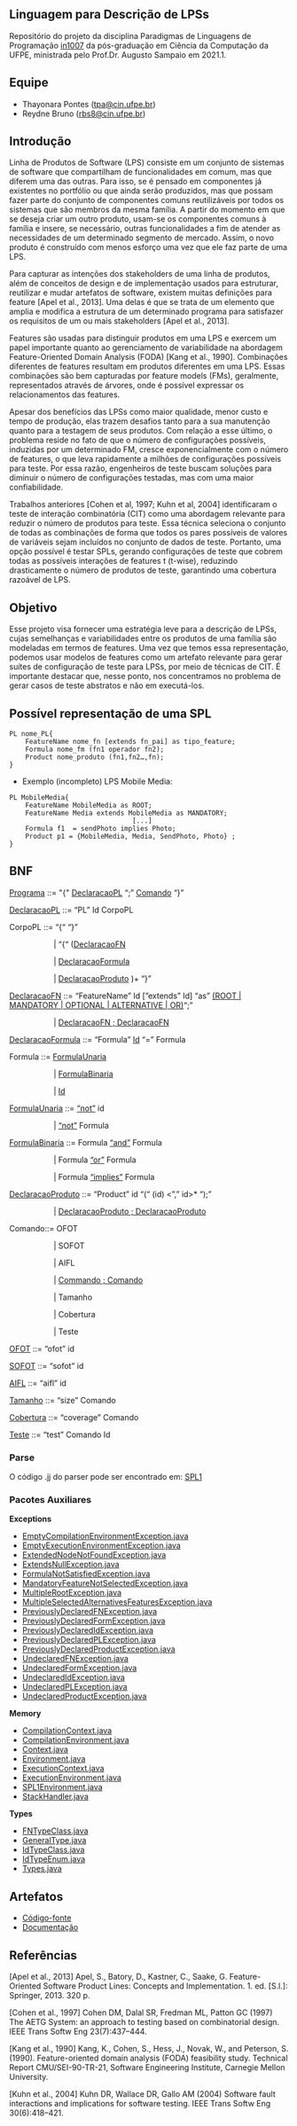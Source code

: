 ## Linguagem para Descrição de LPSs

Repositório do projeto da disciplina Paradigmas de Linguagens de Programação [in1007](https://www.cin.ufpe.br/~in1007/) da pós-graduação em Ciência da Computação da UFPE, ministrada pelo Prof.Dr. Augusto Sampaio em 2021.1.

## Equipe
- Thayonara Pontes (tpa@cin.ufpe.br) 
- Reydne Bruno (rbs8@cin.ufpe.br)

## Introdução

Linha de Produtos de Software (LPS) consiste em um conjunto de sistemas de software que compartilham de funcionalidades em comum, mas que diferem uma das outras. Para isso, se é pensado em componentes já existentes no portfólio ou que ainda serão produzidos, mas que possam fazer parte do conjunto de componentes comuns reutilizáveis por todos os sistemas que são membros da mesma família. A partir do momento em que se deseja criar um outro produto, usam-se os componentes comuns à família e insere, se necessário, outras funcionalidades a fim de atender as necessidades de um determinado segmento de mercado. Assim, o novo produto é construído com menos esforço uma vez que ele faz parte de uma LPS.

Para capturar as intenções dos stakeholders de uma linha de produtos, além de conceitos de design e de implementação usados para estruturar, reutilizar e mudar artefatos de software, existem muitas definições para feature [Apel et al., 2013]. Uma delas é que se trata de um elemento que amplia e modifica a estrutura de um determinado programa para satisfazer os requisitos de um ou mais stakeholders [Apel et al., 2013].

Features são usadas para distinguir produtos em uma LPS e exercem um papel importante quanto ao gerenciamento de variabilidade na abordagem Feature-Oriented Domain Analysis
(FODA) [Kang et al., 1990]. Combinações diferentes de features resultam em produtos diferentes em uma LPS. Essas combinações são bem capturadas por feature models (FMs), geralmente, representados através de árvores, onde é possível expressar os relacionamentos das features.

Apesar dos benefícios das LPSs como maior qualidade, menor custo e tempo de produção, elas trazem desafios tanto para a sua manutenção quanto para a testagem de seus produtos. Com relação a esse último, o problema reside no fato de que o  número de configurações possíveis, induzidas por um determinado FM, cresce exponencialmente com o número de features, o que leva rapidamente a milhões de configurações possíveis para teste. Por essa razão, engenheiros de teste buscam soluções para diminuir o número de configurações testadas, mas com uma maior confiabilidade. 

Trabalhos anteriores [Cohen et al, 1997; Kuhn et al, 2004] identificaram o teste de interação combinatória (CIT) como uma abordagem relevante para reduzir o número de produtos para teste. Essa técnica seleciona o conjunto de todas as combinações de forma que todos os pares possíveis de valores de variáveis ​​sejam incluídos no conjunto de dados de teste. Portanto, uma opção possível é testar SPLs, gerando configurações de teste que cobrem todas as possíveis interações de features t (t-wise), reduzindo drasticamente o número de produtos de teste, garantindo uma cobertura razoável de LPS.

## Objetivo

Esse projeto visa fornecer uma estratégia leve para a descrição de LPSs, cujas semelhanças e variabilidades entre os produtos de uma família são modeladas em termos de features. Uma vez que temos essa representação, podemos usar modelos de features como um artefato relevante para gerar suítes de configuração de teste para LPSs, por meio de técnicas de CIT. É importante destacar que, nesse ponto, nos concentramos no problema de gerar casos de teste abstratos e não em executá-los.

## Possível representação de uma SPL

```
PL nome_PL{
	FeatureName nome_fn [extends fn_pai] as tipo_feature;
	Formula nome_fm (fn1 operador fn2);
	Product nome_produto (fn1,fn2…,fn);
}
```

- Exemplo (incompleto) LPS Mobile Media:
```
PL MobileMedia{
	FeatureName MobileMedia as ROOT;
	FeatureName Media extends MobileMedia as MANDATORY;
						       [...]
	Formula f1  = sendPhoto implies Photo;
	Product p1 = {MobileMedia, Media, SendPhoto, Photo} ;
} 
```

## BNF
[Programa](https://github.com/Thayonara/plp2021_project/blob/master/src/program/Program.java) ::= "{" [DeclaracaoPL](https://github.com/Thayonara/plp2021_project/blob/master/src/declarations/PLDeclaration.java)  “;”  [Comando](https://github.com/Thayonara/plp2021_project/blob/master/src/command/Command.java) “}”

[DeclaracaoPL](https://github.com/Thayonara/plp2021_project/blob/master/src/declarations/PLDeclaration.java) ::= “PL” Id CorpoPL

CorpoPL ::= “{“ “}”	      
<p style="margin-left:60.0pt">
	| “{“ (<a href="https://github.com/Thayonara/plp2021_project/blob/master/src/declarations/FeatureNameDeclaration.java">DeclaracaoFN</a>
</p>

<p style="margin-left:60.0pt">
 	| <a href="https://github.com/Thayonara/plp2021_project/blob/master/src/declarations/FormDeclaration.java">DeclaracaoFormula</a>
</p>

<p style="margin-left:60.0pt">
	| <a href="https://github.com/Thayonara/plp2021_project/blob/master/src/declarations/ProductDeclaration.java">DeclaracaoProduto</a> )+ “}” 
</p>	

	      
[DeclaracaoFN](https://github.com/Thayonara/plp2021_project/blob/master/src/declarations/FeatureNameDeclaration.java) ::= “FeatureName” Id [”extends” Id] “as”
[(ROOT 
| MANDATORY
| OPTIONAL
| ALTERNATIVE 
| OR)](https://github.com/Thayonara/plp2021_project/blob/master/src/types/FNTypeClass.java)“;”

		
<p style="margin-left:60.0pt">
	| <a href="https://github.com/Thayonara/plp2021_project/blob/master/src/declarations/FeatureNameDeclarationList.java">DeclaracaoFN ; DeclaracaoFN</a>
</p>


[DeclaracaoFormula](https://github.com/Thayonara/plp2021_project/blob/master/src/declarations/FormDeclaration.java) ::= “Formula” [Id](https://github.com/Thayonara/plp2021_project/blob/master/src/declarations/Id.java) “=” Formula

Formula ::= [FormulaUnaria](https://github.com/Thayonara/plp2021_project/blob/master/src/formulas/UnaryFormula.java) 
<p style="margin-left:60.0pt">
| <a href="https://github.com/Thayonara/plp2021_project/blob/master/src/formulas/BinaryFormula.java">FormulaBinaria</a> 
</p>
<p style="margin-left:60.0pt">		
| <a href="https://github.com/Thayonara/plp2021_project/blob/master/src/declarations/Id.java">Id</a>
</p>
		
[FormulaUnaria](https://github.com/Thayonara/plp2021_project/blob/master/src/formulas/UnaryFormula.java) ::= [“not”](https://github.com/Thayonara/plp2021_project/blob/master/src/formulas/NotForm.java) id 
<p style="margin-left:60.0pt">	
	| <a href="https://github.com/Thayonara/plp2021_project/blob/master/src/formulas/NotForm.java">“not”</a> Formula
</p>	

[FormulaBinaria](https://github.com/Thayonara/plp2021_project/blob/master/src/formulas/BinaryFormula.java) ::= Formula [“and”](https://github.com/Thayonara/plp2021_project/blob/master/src/formulas/AndForm.java) Formula 
<p style="margin-left:60.0pt">
	| Formula <a href="https://github.com/Thayonara/plp2021_project/blob/master/src/formulas/OrForm.java">“or”</a> Formula
</p>
<p style="margin-left:60.0pt">
	| Formula <a href="https://github.com/Thayonara/plp2021_project/blob/master/src/formulas/ImpliesForm.java">“implies”</a> Formula
</p>


[DeclaracaoProduto](https://github.com/Thayonara/plp2021_project/blob/master/src/declarations/ProductDeclaration.java) ::= “Product” id “(“ (id) <”,” id>* “);”
<p style="margin-left:60.0pt">
| <a href="https://github.com/Thayonara/plp2021_project/blob/master/src/declarations/ProductDeclarationList.java">DeclaracaoProduto ; DeclaracaoProduto</a>
</p>

Comando::= OFOT 
<p style="margin-left:60.0pt">
| SOFOT 
</p>
<p style="margin-left:60.0pt">
| AIFL 
</p>
<p style="margin-left:60.0pt">
	| <a href="https://github.com/Thayonara/plp2021_project/blob/master/src/command/Composition.java">Commando ; Comando</a>
</p>
<p style="margin-left:60.0pt">
| Tamanho
</p>
<p style="margin-left:60.0pt">
| Cobertura 
</p>
<p style="margin-left:60.0pt">
| Teste 
</p>


[OFOT](https://github.com/Thayonara/plp2021_project/blob/master/src/command/Ofot.java) ::= “ofot” id 

[SOFOT](https://github.com/Thayonara/plp2021_project/blob/master/src/command/Sofot.java) ::= “sofot” id 

[AIFL](https://github.com/Thayonara/plp2021_project/blob/master/src/command/AIFL.java) ::= “aifl” id 

[Tamanho](https://github.com/Thayonara/plp2021_project/blob/master/src/command/Size.java) ::= “size” Comando

[Cobertura](https://github.com/Thayonara/plp2021_project/blob/master/src/command/Coverage.java) ::= “coverage” Comando

[Teste](https://github.com/Thayonara/plp2021_project/blob/master/src/command/Test.java) ::= “test” Comando Id

### Parse
O código .jj do parser pode ser encontrado em: [SPL1](https://github.com/Thayonara/plp2021_project/blob/master/src/parser/SPL1.jj)

### Pacotes Auxiliares
**Exceptions**
- [EmptyCompilationEnvironmentException.java](https://github.com/Thayonara/plp2021_project/blob/master/src/exceptions/EmptyCompilationEnvironmentException.java)
- [EmptyExecutionEnvironmentException.java](https://github.com/Thayonara/plp2021_project/blob/master/src/exceptions/EmptyExecutionEnvironmentException.java)
- [ExtendedNodeNotFoundException.java](https://github.com/Thayonara/plp2021_project/blob/master/src/exceptions/ExtendedNodeNotFoundException.java)
- [ExtendsNullException.java](https://github.com/Thayonara/plp2021_project/blob/master/src/exceptions/ExtendsNullException.java)
- [FormulaNotSatisfiedException.java](https://github.com/Thayonara/plp2021_project/blob/master/src/exceptions/FormulaNotSatisfiedException.java)
- [MandatoryFeatureNotSelectedException.java](https://github.com/Thayonara/plp2021_project/blob/master/src/exceptions/MandatoryFeatureNotSelectedException.java)
- [MultipleRootException.java](https://github.com/Thayonara/plp2021_project/blob/master/src/exceptions/MultipleRootException.java)
- [MultipleSelectedAlternativesFeaturesException.java](https://github.com/Thayonara/plp2021_project/blob/master/src/exceptions/MultipleSelectedAlternativesFeaturesException.java)
- [PreviouslyDeclaredFNException.java](https://github.com/Thayonara/plp2021_project/blob/master/src/exceptions/PreviouslyDeclaredFNException.java)
- [PreviouslyDeclaredFormException.java](https://github.com/Thayonara/plp2021_project/blob/master/src/exceptions/PreviouslyDeclaredFormException.java)
- [PreviouslyDeclaredIdException.java](https://github.com/Thayonara/plp2021_project/blob/master/src/exceptions/PreviouslyDeclaredIdException.java)
- [PreviouslyDeclaredPLException.java](https://github.com/Thayonara/plp2021_project/blob/master/src/exceptions/PreviouslyDeclaredPLException.java)
- [PreviouslyDeclaredProductException.java](https://github.com/Thayonara/plp2021_project/blob/master/src/exceptions/PreviouslyDeclaredProductException.java)
- [UndeclaredFNException.java](https://github.com/Thayonara/plp2021_project/blob/master/src/exceptions/UndeclaredFNException.java)
- [UndeclaredFormException.java](https://github.com/Thayonara/plp2021_project/blob/master/src/exceptions/UndeclaredFormException.java)
- [UndeclaredIdException.java](https://github.com/Thayonara/plp2021_project/blob/master/src/exceptions/UndeclaredIdException.java)
- [UndeclaredPLException.java](https://github.com/Thayonara/plp2021_project/blob/master/src/exceptions/UndeclaredPLException.java)
- [UndeclaredProductException.java](https://github.com/Thayonara/plp2021_project/blob/master/src/exceptions/UndeclaredProductException.java)

**Memory**
- [CompilationContext.java](https://github.com/Thayonara/plp2021_project/blob/master/src/memory/CompilationContext.java)
- [CompilationEnvironment.java](https://github.com/Thayonara/plp2021_project/blob/master/src/memory/CompilationEnvironment.java)
- [Context.java](https://github.com/Thayonara/plp2021_project/blob/master/src/memory/Context.java)
- [Environment.java](https://github.com/Thayonara/plp2021_project/blob/master/src/memory/Environment.java)
- [ExecutionContext.java](https://github.com/Thayonara/plp2021_project/blob/master/src/memory/ExecutionContext.java)
- [ExecutionEnvironment.java](https://github.com/Thayonara/plp2021_project/blob/master/src/memory/ExecutionEnvironment.java)
- [SPL1Environment.java](https://github.com/Thayonara/plp2021_project/blob/master/src/memory/SPL1Environment.java)
- [StackHandler.java](https://github.com/Thayonara/plp2021_project/blob/master/src/memory/StackHandler.java)

**Types**
- [FNTypeClass.java](https://github.com/Thayonara/plp2021_project/blob/master/src/types/FNTypeClass.java)
- [GeneralType.java](https://github.com/Thayonara/plp2021_project/blob/master/src/types/GeneralType.java)
- [IdTypeClass.java](https://github.com/Thayonara/plp2021_project/blob/master/src/types/IdTypeClass.java)
- [IdTypeEnum.java](https://github.com/Thayonara/plp2021_project/blob/master/src/types/IdTypeEnum.java)
- [Types.java](https://github.com/Thayonara/plp2021_project/blob/master/src/types/Types.java)

## Artefatos 
- [Código-fonte](https://github.com/Thayonara/plp2021_project) 
- [Documentação](https://docs.google.com/document/d/1NzOm_05vPyIB5qSrcTDgCOENDtaVtf2k52ecTTcsk3w/edit?usp=sharing)

## Referências

[Apel et al., 2013] Apel, S., Batory, D., Kastner, C., Saake, G. Feature-Oriented Software Product Lines: Concepts and Implementation. 1. ed. [S.l.]: Springer, 2013. 320 p.

[Cohen et al., 1997] Cohen DM, Dalal SR, Fredman ML, Patton GC (1997) The AETG System: an approach to testing based on combinatorial design. IEEE Trans Softw Eng 23(7):437–444.

[Kang et al., 1990] Kang, K., Cohen, S., Hess, J., Novak, W., and Peterson, S. (1990). Feature-oriented domain analysis (FODA) feasibility study. Technical Report CMU/SEI-90-TR-21, Software Engineering Institute, Carnegie Mellon University.

[Kuhn et al., 2004] Kuhn DR, Wallace DR, Gallo AM (2004) Software fault interactions and implications for software testing. IEEE Trans Softw Eng 30(6):418–421.


